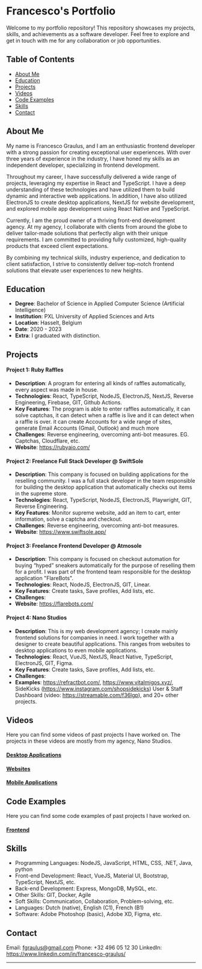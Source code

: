 # Francesco's Portfolio

Welcome to my portfolio repository! This repository showcases my projects, skills, and achievements as a software developer. Feel free to explore and get in touch with me for any collaboration or job opportunities.

## Table of Contents

-   [About Me](#about-me)
-   [Education](#education)
-   [Projects](#projects)
-   [Videos](#videos)
-   [Code Examples](#code-examples)
-   [Skills](#skills)
-   [Contact](#contact)

## About Me

My name is Francesco Graulus, and I am an enthusiastic frontend developer with a strong passion for creating exceptional user experiences. With over three years of experience in the industry, I have honed my skills as an independent developer, specializing in frontend development.

Throughout my career, I have successfully delivered a wide range of projects, leveraging my expertise in React and TypeScript. I have a deep understanding of these technologies and have utilized them to build dynamic and interactive web applications. In addition, I have also utilized ElectronJS to create desktop applications, NextJS for website development, and explored mobile app development using React Native and TypeScript.

Currently, I am the proud owner of a thriving front-end development agency. At my agency, I collaborate with clients from around the globe to deliver tailor-made solutions that perfectly align with their unique requirements. I am committed to providing fully customized, high-quality products that exceed client expectations.

By combining my technical skills, industry experience, and dedication to client satisfaction, I strive to consistently deliver top-notch frontend solutions that elevate user experiences to new heights.

## Education

-   **Degree**: Bachelor of Science in Applied Computer Science (Artificial Intelligence)
-   **Institution**: PXL University of Applied Sciences and Arts
-   **Location**: Hasselt, Belgium
-   **Date**: 2020 - 2023
-   **Extra**: I graduated with distinction.

## Projects

#### Project 1: Ruby Raffles

-   **Description**: A program for entering all kinds of raffles automatically, every aspect was made in house.
-   **Technologies**: React, TypeScript, NodeJS, ElectronJS, NextJS, Reverse Engineering, Firebase, GIT, Github Actions.
-   **Key Features**: The program is able to enter raffles automatically, it can solve captchas, it can detect when a raffle is live and it can detect when a raffle is over. it can create Accounts for a wide range of sites, generate Email Accounts (Gmail, Outlook) and much more
-   **Challenges**: Reverse engineering, overcoming anti-bot measures. EG. Captchas, Cloudflare, etc.
-   **Website**: https://rubyaio.com/

#### Project 2: Freelance Full Stack Developer @ SwiftSole

-   **Description**: This company is focused on building applications for the reselling community. I was a full stack developer in the team responsible for building the desktop application that automatically checks out items in the supreme store.
-   **Technologies**: React, TypeScript, NodeJS, ElectronJS, Playwright, GIT, Reverse Engineering.
-   **Key Features**: Monitor supreme website, add an item to cart, enter information, solve a captcha and checkout.
-   **Challenges**: Reverse engineering, overcoming anti-bot measures.
-   **Website**: https://www.swiftsole.app/

#### Project 3: Freelance Frontend Developer @ Atmosole

-   **Description**: This company is focused on checkout automation for buying “hyped” sneakers automatically for the purpose of reselling them for a profit.
    I was part of the frontend team responsible for the desktop application "FlareBots".
-   **Technologies**: React, NodeJS, ElectronJS, GIT, Linear.
-   **Key Features**: Create tasks, Save profiles, Add lists, etc.
-   **Challenges**:
-   **Website**: https://flarebots.com/

#### Project 4: Nano Studios

-   **Description**: This is my web development agency; I create mainly frontend solutions for companies in need. I work together with a designer to create beautiful applications. This ranges from websites to desktop applications to even mobile applications.
-   **Technologies**: React, VueJS, NextJS, React Native, TypeScript, ElectronJS, GIT, Figma.
-   **Key Features**: Create tasks, Save profiles, Add lists, etc.
-   **Challenges**:
-   **Examples**: https://refractbot.com/, https://www.vitalmigos.xyz/, SideKicks (https://www.instagram.com/shopsidekicks) User & Staff Dashboard (video: https://streamable.com/f36lgp), and 20+ other projects.

## Videos

Here you can find some videos of past projects I have worked on. The projects in these videos are mostly from my agency, Nano Studios.

#### [Desktop Applications](./VIDEOS/DESKTOP)

#### [Websites](./VIDEOS/WEBSITE)

#### [Mobile Applications](./VIDEOS/MOBILE)

## Code Examples

Here you can find some code examples of past projects I have worked on.

#### [Frontend](./CODE/FRONTEND)

## Skills

-   Programming Languages: NodeJS, JavaScript, HTML, CSS, .NET, Java, python
-   Front-end Development: React, VueJS, Material UI, Bootstrap, TypeScript, NextJS, etc.
-   Back-end Development: Express, MongoDB, MySQL, etc.
-   Other Skills: GIT, Docker, Agile
-   Soft Skills: Communication, Collaboration, Problem-solving, etc.
-   Languages: Dutch (native), English (C1), French (B1)
-   Software: Adobe Photoshop (basic), Adobe XD, Figma, etc.

## Contact

Email: fgraulus@gmail.com
Phone: +32 496 05 12 30
LinkedIn: https://www.linkedin.com/in/francesco-graulus/

---
